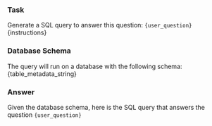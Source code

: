 ### Task
Generate a SQL query to answer this question: `{user_question}`
{instructions}

### Database Schema
The query will run on a database with the following schema:
{table_metadata_string}

### Answer
Given the database schema, here is the SQL query that answers the question `{user_question}`
```sql
